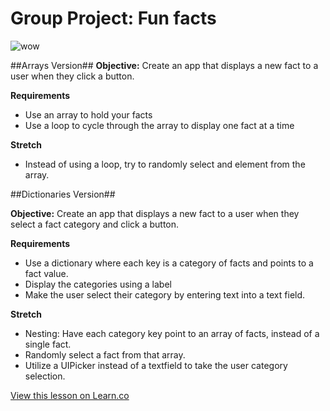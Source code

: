# Group Project: Fun facts

![wow](http://i.giphy.com/vCcWbAAI9iskU.gif)

##Arrays Version##
**Objective:**  Create an app that displays a new fact to a user when they click a button.


**Requirements**

+ Use an array to hold your facts
+ Use a loop to cycle through the array to display one fact at a time

**Stretch**

+ Instead of using a loop, try to randomly select and element from the array.  

##Dictionaries Version##

**Objective:** Create an app that displays a new fact to a user when they select a fact category and click a button.

**Requirements**

+ Use a dictionary where each key is a category of facts and points to a fact value.
+ Display the categories using a label
+ Make the user select their category by entering text into a text field.

**Stretch**
+ Nesting: Have each category key point to an array of facts, instead of a single fact.
+ Randomly select a fact from that array.
+ Utilize a UIPicker instead of a textfield to take the user category selection.


<a href='https://learn.co/lessons/pc-ios-app-funFacts' data-visibility='hidden'>View this lesson on Learn.co</a>

